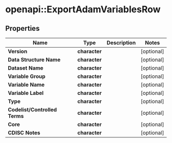 # openapi::ExportAdamVariablesRow


## Properties
Name | Type | Description | Notes
------------ | ------------- | ------------- | -------------
**Version** | **character** |  | [optional] 
**Data Structure Name** | **character** |  | [optional] 
**Dataset Name** | **character** |  | [optional] 
**Variable Group** | **character** |  | [optional] 
**Variable Name** | **character** |  | [optional] 
**Variable Label** | **character** |  | [optional] 
**Type** | **character** |  | [optional] 
**Codelist/Controlled Terms** | **character** |  | [optional] 
**Core** | **character** |  | [optional] 
**CDISC Notes** | **character** |  | [optional] 



